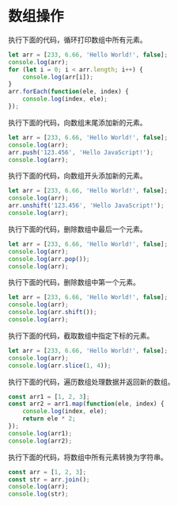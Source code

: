 # 数组操作

执行下面的代码，循环打印数组中所有元素。

```javascript
let arr = [233, 6.66, 'Hello World!', false];
console.log(arr);
for (let i = 0; i < arr.length; i++) {
    console.log(arr[i]);
}
arr.forEach(function(ele, index) {
    console.log(index, ele);
});
```

执行下面的代码，向数组末尾添加新的元素。

```javascript
let arr = [233, 6.66, 'Hello World!', false];
console.log(arr);
arr.push('123.456', 'Hello JavaScript!');
console.log(arr);
```

执行下面的代码，向数组开头添加新的元素。

```javascript
let arr = [233, 6.66, 'Hello World!', false];
console.log(arr);
arr.unshift('123.456', 'Hello JavaScript!');
console.log(arr);
```

执行下面的代码，删除数组中最后一个元素。

```javascript
let arr = [233, 6.66, 'Hello World!', false];
console.log(arr);
console.log(arr.pop());
console.log(arr);
```

执行下面的代码，删除数组中第一个元素。

```javascript
let arr = [233, 6.66, 'Hello World!', false];
console.log(arr);
console.log(arr.shift());
console.log(arr);
```

执行下面的代码，截取数组中指定下标的元素。

```javascript
let arr = [233, 6.66, 'Hello World!', false];
console.log(arr);
console.log(arr.slice(1, 4));
```

执行下面的代码，遍历数组处理数据并返回新的数组。

```javascript
const arr1 = [1, 2, 3];
const arr2 = arr1.map(function(ele, index) {
    console.log(index, ele);
    return ele * 2;
});
console.log(arr1);
console.log(arr2);
```

执行下面的代码，将数组中所有元素转换为字符串。

```javascript
const arr = [1, 2, 3];
const str = arr.join();
console.log(arr);
console.log(str);
```

